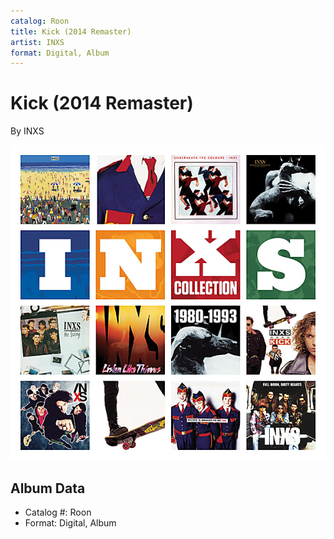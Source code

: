 ```yaml
---
catalog: Roon
title: Kick (2014 Remaster)
artist: INXS
format: Digital, Album
---
```


# Kick (2014 Remaster)

By INXS

![](../../assets/albumcovers/INXS-Kick_2014_Remaster.png)

## Album Data

- Catalog #: Roon
- Format: Digital, Album

